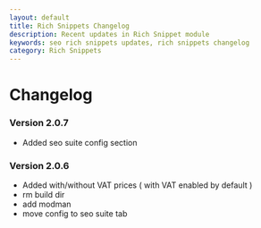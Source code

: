 ```yaml
---
layout: default
title: Rich Snippets Changelog
description: Recent updates in Rich Snippet module
keywords: seo rich snippets updates, rich snippets changelog
category: Rich Snippets
---
```


# Changelog

### Version 2.0.7

 -  Added seo suite config section

### Version 2.0.6

 -  Added with/without VAT prices ( with VAT enabled by default )
 -  rm build dir
 -  add modman
 -  move config to seo suite tab

